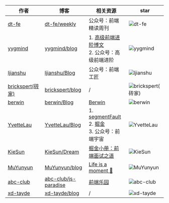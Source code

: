 作者 | 博客 | 相关资源 | star
------------ | ------------- | ------------- | -------------
[dt-fe](https://github.com/dt-fe) | [dt-fe/weekly](https://github.com/dt-fe/weekly) | 公众号：前端精读周刊 <br> | ![dt-fe](https://img.shields.io/github/stars/dt-fe/weekly?style=social)
[yygmind](https://github.com/yygmind) | [yygmind/blog](https://github.com/yygmind/blog) | 1. [高级前端进阶博文](https://muyiy.cn/blog/) <br>2. 公众号：高级前端进阶 <br> | ![yygmind](https://img.shields.io/github/stars/yygmind/blog?style=social)
[ljianshu](https://github.com/ljianshu) | [ljianshu/Blog](https://github.com/ljianshu/Blog) | 公众号：前端工匠 <br> | ![ljianshu](https://img.shields.io/github/stars/ljianshu/Blog?style=social)
[brickspert(砖家)](https://github.com/brickspert/blog) | [brickspert/blog](https://github.com/brickspert/blog) | / | ![brickspert(砖家)](https://img.shields.io/github/stars/brickspert/blog?style=social)
[berwin](https://github.com/berwin) | [berwin/Blog](https://github.com/berwin/Blog) | [Berwin](https://fe.dog/) <br> | ![berwin](https://img.shields.io/github/stars/berwin/blog?style=social)
[YvetteLau](https://github.com/YvetteLau) | [YvetteLau/Blog](https://github.com/YvetteLau/Blog) | 1. [segmentFault](https://segmentfault.com/u/liuyan666/articles) <br>2. [掘金](https://juejin.im/user/5c6256596fb9a049bd42c770/posts) <br>3. 公众号：前端宇宙 <br> | ![YvetteLau](https://img.shields.io/github/stars/YvetteLau/Blog?style=social)
[KieSun](https://github.com/KieSun) | [KieSun/Dream](https://github.com/KieSun/Dream) | [掘金小册：前端面试之道](https://juejin.im/book/6844733763675488269?referrer=574f8d8d2e958a005fd4edac) <br> | ![KieSun](https://img.shields.io/github/stars/KieSun/Dream?style=social)
[MuYunyun](https://github.com/MuYunyun) | [MuYunyun/blog](https://github.com/MuYunyun/blog) | [Life is a moment 📔](http://muyunyun.cn/blog/#/README) <br> | ![MuYunyun](https://img.shields.io/github/stars/MuYunyun/blog?style=social)
[abc-club](https://github.com/abc-club) | [abc-club/js-paradise](https://github.com/abc-club/js-paradise) | [前端乐园](https://share.aoping.club/) <br> | ![abc-club](https://img.shields.io/github/stars/abc-club/js-paradise?style=social)
[xd-tayde](https://github.com/xd-tayde) | [xd-tayde/blog](https://github.com/xd-tayde/blog) | / | ![xd-tayde](https://img.shields.io/github/stars/xd-tayde/blog?style=social)